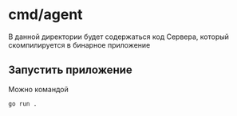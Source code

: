 # cmd/agent

В данной директории будет содержаться код Сервера, который скомпилируется в бинарное приложение

## Запустить приложение

Можно командой

    go run .
